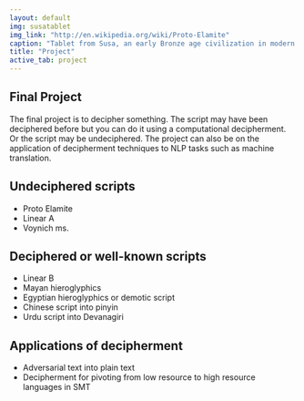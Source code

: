 ```yaml
---
layout: default
img: susatablet
img_link: "http://en.wikipedia.org/wiki/Proto-Elamite"
caption: "Tablet from Susa, an early Bronze age civilization in modern day Iran. Undeciphered."
title: "Project"
active_tab: project
---
```


Final Project
-------------

The final project is to decipher something. The script may have
been deciphered before but you can do it using a computational
decipherment. Or the script may be undeciphered. The project can
also be on the application of decipherment techniques to NLP tasks
such as machine translation.

## Undeciphered scripts

* Proto Elamite
* Linear A
* Voynich ms.

## Deciphered or well-known scripts

* Linear B
* Mayan hieroglyphics
* Egyptian hieroglyphics or demotic script
* Chinese script into pinyin
* Urdu script into Devanagiri

## Applications of decipherment

* Adversarial text into plain text
* Decipherment for pivoting from low resource to high resource languages in SMT

